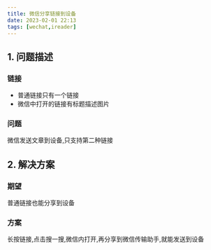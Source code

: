 ```yaml
---
title: 微信分享链接到设备
date: 2023-02-01 22:13  
tags: [wechat,ireader]  
---
```


## 1. 问题描述

### 链接
- 普通链接只有一个链接
- 微信中打开的链接有标题描述图片
### 问题
微信发送文章到设备,只支持第二种链接


## 2. 解决方案

### 期望
普通链接也能分享到设备

### 方案
长按链接,点击搜一搜,微信内打开,再分享到微信传输助手,就能发送到设备
